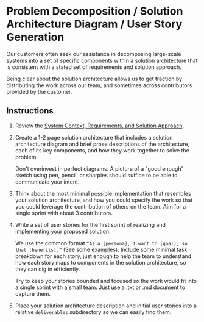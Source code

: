 Problem Decomposition / Solution Architecture Diagram / User Story Generation
=============================================================================

Our customers often seek our assistance in decomposing large-scale
systems into a set of specific components within a solution
architecture that is consistent with a stated set of requirements and
solution approach.

Being clear about the solution architecture allows us to get traction
by distributing the work across our team, and sometimes across
contributors provided by the customer.

Instructions
------------

1. Review the [System Context, Requirements, and Solution
   Approach](specifications/solution-approach.md).

2. Create a 1-2 page solution architecture that includes a solution
   architecture diagram and brief prose descriptions of the
   architecture, each of its key components, and how they work
   together to solve the problem.

   Don't overinvest in perfect diagrams.  A picture of a "good enough"
   sketch using pen, pencil, or sharpies should suffice to be able to
   communicate your intent.

3. Think about the most minimal possible implementation that resembles
   your solution architecture, and how you could specify the work so
   that you could leverage the contribution of others on the team.
   Aim for a single sprint with about 3 contributors.

4. Write a set of user stories for the first sprint of realizing and
   implementing your proposed solution.

   We use the common format ```“As a [persona], I want to [goal], so
   that [benefits].”``` (See some
   [examples](http://yodiz.com/help/agile-user-stories-and-groomed-product-backlog/)).
   Include some minimal task breakdown for each story, just enough to
   help the team to understand how each story maps to components in
   the solution architecture, so they can dig in efficiently.

   Try to keep your stories bounded and focused so the work would fit
   into a single sprint with a small team.  Just use a .txt or .md
   document to capture them.

5. Place your solution architecture description and initial user
   stories into a relative ```deliverables``` subdirectory so we can
   easily find them.